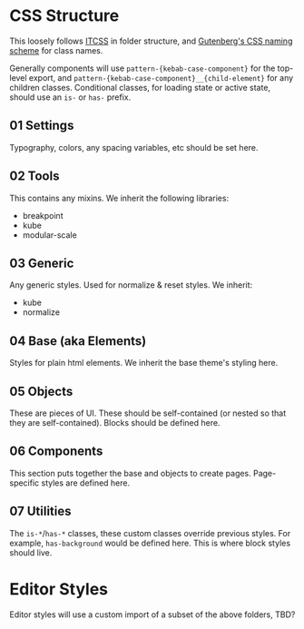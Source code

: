 # CSS Structure

This loosely follows [ITCSS](https://www.xfive.co/blog/itcss-scalable-maintainable-css-architecture/) in folder structure, and [Gutenberg's CSS naming scheme](https://github.com/WordPress/gutenberg/blob/trunk/docs/contributors/code/coding-guidelines.md) for class names.

Generally components will use `pattern-{kebab-case-component}` for the top-level export, and `pattern-{kebab-case-component}__{child-element}` for any children classes. Conditional classes, for loading state or active state, should use an `is-` or `has-` prefix.

## 01 Settings

Typography, colors, any spacing variables, etc should be set here.

## 02 Tools

This contains any mixins. We inherit the following libraries:

- breakpoint
- kube
- modular-scale

## 03 Generic

Any generic styles. Used for normalize & reset styles. We inherit:

- kube
- normalize

## 04 Base (aka Elements)

Styles for plain html elements. We inherit the base theme's styling here.

## 05 Objects

These are pieces of UI. These should be self-contained (or nested so that they are self-contained). Blocks should
be defined here.

## 06 Components

This section puts together the base and objects to create pages. Page-specific styles are defined here.

## 07 Utilities

The `is-*`/`has-*` classes, these custom classes override previous styles. For example, `has-background` would be
defined here. This is where block styles should live.

# Editor Styles

Editor styles will use a custom import of a subset of the above folders, TBD?
